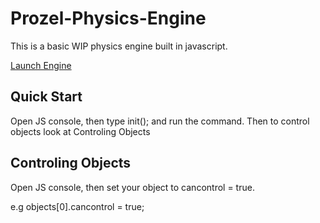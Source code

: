 # Prozel-Physics-Engine
This is a basic WIP physics engine built in javascript.

[Launch Engine](https://jack7076.github.io/Prozel-Physics-Engine/ "Launch Engine")

## Quick Start
Open JS console, then type init(); and run the command.
Then to control objects look at Controling Objects

## Controling Objects
Open JS console, then set your object to cancontrol = true.

e.g
objects[0].cancontrol = true;
